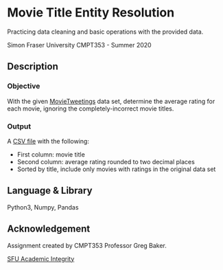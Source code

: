 # Movie Title Entity Resolution

Practicing data cleaning and basic operations with the provided data.

Simon Fraser University CMPT353 - Summer 2020

## Description
### Objective
With the given [MovieTweetings](https://github.com/sidooms/MovieTweetings) data set, determine the average rating for each movie, ignoring the completely-incorrect movie titles.

### Output
A [CSV file](https://github.com/wendyhwl/Movie-Title-Resolution/blob/main/output.csv) with the following:
* First column: movie title
* Second column: average rating rounded to two decimal places
* Sorted by title, include only movies with ratings in the original data set

## Language & Library

Python3, Numpy, Pandas

## Acknowledgement

Assignment created by CMPT353 Professor Greg Baker.

[SFU Academic Integrity](http://www.sfu.ca/students/academicintegrity.html)
